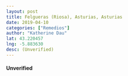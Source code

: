 ```yaml
---
layout: post
title: Felgueras (Riosa), Asturias, Asturias
date: 2019-04-10
categories: ["Remedios"]
author: "Katherine Dau"
lat: 43.220457
lng: -5.883630
desc: (Unverified)
---
```

#### Unverified
